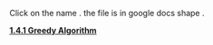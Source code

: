 Click on the name .
the file is in google docs shape .

  **[1.4.1 Greedy Algorithm](https://docs.google.com/document/d/17TeMr-FhIZzSDDzmgv34e0MjRftttV6jqWSIZSpkC0Q/edit?ts=5b8d8a82
)**
